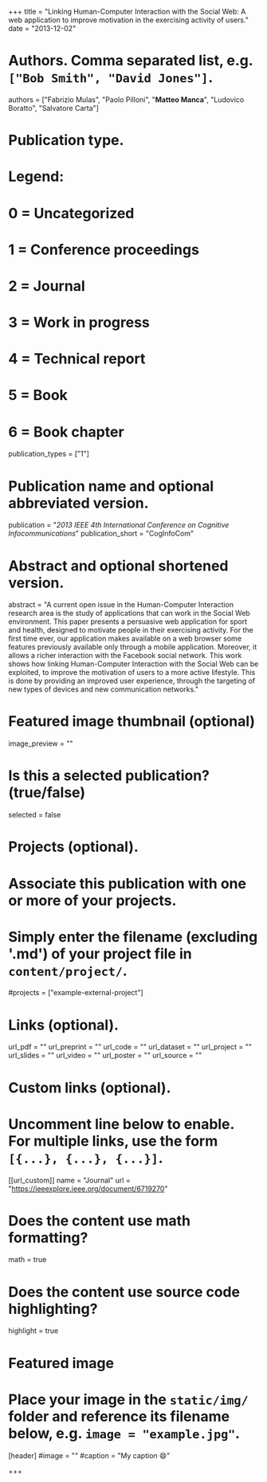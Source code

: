 +++
title = "Linking Human-Computer Interaction with the Social Web: A web application to improve motivation in the exercising activity of users."
date = "2013-12-02"

# Authors. Comma separated list, e.g. `["Bob Smith", "David Jones"]`.

authors = ["Fabrizio Mulas", "Paolo Pilloni", "**Matteo Manca**", "Ludovico Boratto", "Salvatore Carta"]


# Publication type.
# Legend:
# 0 = Uncategorized
# 1 = Conference proceedings
# 2 = Journal
# 3 = Work in progress
# 4 = Technical report
# 5 = Book
# 6 = Book chapter
publication_types = ["1"]

# Publication name and optional abbreviated version.
publication = "*2013 IEEE 4th International Conference on Cognitive Infocommunications*"
publication_short = "CogInfoCom"


# Abstract and optional shortened version.
abstract = "A current open issue in the Human-Computer Interaction research area is the study of applications that can work in the Social Web environment. This paper presents a persuasive web application for sport and health, designed to motivate people in their exercising activity. For the first time ever, our application makes available on a web browser some features previously available only through a mobile application. Moreover, it allows a richer interaction with the Facebook social network. This work shows how linking Human-Computer Interaction with the Social Web can be exploited, to improve the motivation of users to a more active lifestyle. This is done by providing an improved user experience, through the targeting of new types of devices and new communication networks."

# Featured image thumbnail (optional)
image_preview = ""

# Is this a selected publication? (true/false)
selected = false

# Projects (optional).
#   Associate this publication with one or more of your projects.
#   Simply enter the filename (excluding '.md') of your project file in `content/project/`.
#projects = ["example-external-project"]

# Links (optional).
url_pdf = ""
url_preprint = ""
url_code = ""
url_dataset = ""
url_project = ""
url_slides = ""
url_video = ""
url_poster = ""
url_source = ""

# Custom links (optional).
#   Uncomment line below to enable. For multiple links, use the form `[{...}, {...}, {...}]`.
[[url_custom]]
name = "Journal"
url = "https://ieeexplore.ieee.org/document/6719270"

# Does the content use math formatting?
math = true

# Does the content use source code highlighting?
highlight = true
  
# Featured image
# Place your image in the `static/img/` folder and reference its filename below, e.g. `image = "example.jpg"`.
[header]
#image = ""
#caption = "My caption :smile:"

+++


